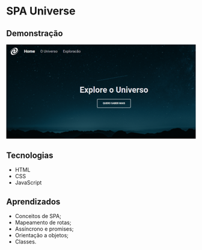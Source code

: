 # SPA Universe

## Demonstração

![preview](./.github/preview.png)

## Tecnologias

- HTML
- CSS
- JavaScript

## Aprendizados

- Conceitos de SPA;
- Mapeamento de rotas;
- Assíncrono e promises;
- Orientação a objetos;
- Classes.
